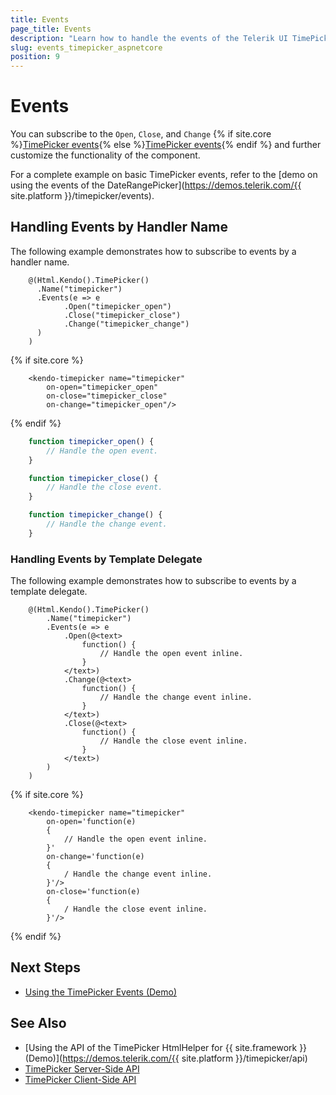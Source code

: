 ```yaml
---
title: Events
page_title: Events
description: "Learn how to handle the events of the Telerik UI TimePicker component for {{ site.framework }}."
slug: events_timepicker_aspnetcore
position: 9
---
```


# Events

You can subscribe to the `Open`, `Close`, and `Change` {% if site.core %}[TimePicker events](/api/kendo.mvc.ui.fluent/timepickereventbuilder){% else %}[TimePicker events](/api/kendo.mvc.ui.fluent/datepickereventbuilderbase){% endif %} and further customize the functionality of the component.

For a complete example on basic TimePicker events, refer to the [demo on using the events of the DateRangePicker](https://demos.telerik.com/{{ site.platform }}/timepicker/events).

## Handling Events by Handler Name

The following example demonstrates how to subscribe to events by a handler name.

```HtmlHelper
    @(Html.Kendo().TimePicker()
      .Name("timepicker")
      .Events(e => e
            .Open("timepicker_open")
            .Close("timepicker_close")
            .Change("timepicker_change")
      )
    )
```
{% if site.core %}
```TagHelper
    <kendo-timepicker name="timepicker"
        on-open="timepicker_open"
        on-close="timepicker_close"
        on-change="timepicker_open"/>
```
{% endif %}
```JavaScript
    function timepicker_open() {
        // Handle the open event.
    }

    function timepicker_close() {
        // Handle the close event.
    }

    function timepicker_change() {
        // Handle the change event.
    }

```

### Handling Events by Template Delegate

The following example demonstrates how to subscribe to events by a template delegate.

```HtmlHelper
    @(Html.Kendo().TimePicker()
        .Name("timepicker")
        .Events(e => e
            .Open(@<text>
                function() {
                    // Handle the open event inline.
                }
            </text>)
            .Change(@<text>
                function() {
                    // Handle the change event inline.
                }
            </text>)
            .Close(@<text>
                function() {
                    // Handle the close event inline.
                }
            </text>)
        )
    )
```
{% if site.core %}
```TagHelper
    <kendo-timepicker name="timepicker"
        on-open='function(e)
        {
            // Handle the open event inline.
        }'
        on-change='function(e)
        {
            / Handle the change event inline.
        }'/>
        on-close='function(e)
        {
            / Handle the close event inline.
        }'/>
```
{% endif %}

## Next Steps

* [Using the TimePicker Events (Demo)](https://demos.telerik.com/aspnet-core/timepicker/events)

## See Also

* [Using the API of the TimePicker HtmlHelper for {{ site.framework }} (Demo)](https://demos.telerik.com/{{ site.platform }}/timepicker/api)
* [TimePicker Server-Side API](/api/timepicker)
* [TimePicker Client-Side API](https://docs.telerik.com/kendo-ui/api/javascript/ui/timepicker)
